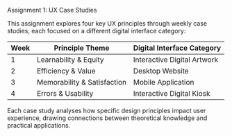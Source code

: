 Assignment 1: UX Case Studies

This assignment explores four key UX principles through weekly case studies, each focused on a different digital interface category:

| Week | Principle Theme               | Digital Interface Category        |
|------|-------------------------------|-----------------------------------|
| 1    | Learnability & Equity         | Interactive Digital Artwork       |
| 2    | Efficiency & Value            | Desktop Website                   |
| 3    | Memorability & Satisfaction   | Mobile Application                |
| 4    | Errors & Usability            | Interactive Digital Kiosk         |

Each case study analyses how specific design principles impact user experience, drawing connections between theoretical knowledge and practical applications.
